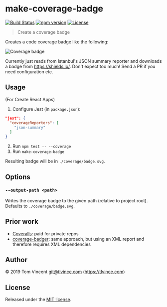 # make-coverage-badge

[![Build Status][travis-image]][travis-url]
[![npm version][npm-image]][npm-url]
[![License][license-image]][license-url]

[travis-url]: https://travis-ci.org/tlvince/make-coverage-badge
[travis-image]: https://img.shields.io/travis/tlvince/make-coverage-badge.svg
[npm-url]: https://www.npmjs.com/package/make-coverage-badge
[npm-image]: https://img.shields.io/npm/v/make-coverage-badge.svg
[license-url]: https://opensource.org/licenses/MIT
[license-image]: https://img.shields.io/npm/l/make-coverage-badge.svg

> Create a coverage badge

Creates a code coverage badge like the following:

![Coverage badge][coverage-badge]

Currently just reads from Istanbul's JSON summary reporter and downloads a badge from https://shields.io/. Don't expect too much! Send a PR if you need configuration etc.

[coverage-badge]: https://img.shields.io/badge/Coverage-100%25-brightgreen.svg

## Usage

(For Create React Apps)

1. Configure Jest (in `package.json`):

```json
"jest": {
  "coverageReporters": [
    "json-summary"
  ]
}
```

2. Run `npm test -- --coverage`
3. Run `make-coverage-badge`

Resulting badge will be in `./coverage/badge.svg`.

## Options

### `--output-path <path>`

Writes the coverage badge to the given path (relative to project root). Defaults to `./coverage/badge.svg`.

## Prior work

- [Coveralls][]: paid for private repos
- [coverage-badger][]: same approach, but using an XML report and therefore requires XML dependencies

[coveralls]: https://coveralls.io/
[coverage-badger]: https://github.com/notnotse/coverage-badger

## Author

© 2019 Tom Vincent <git@tlvince.com> (https://tlvince.com)

## License

Released under the [MIT license](http://tlvince.mit-license.org).
